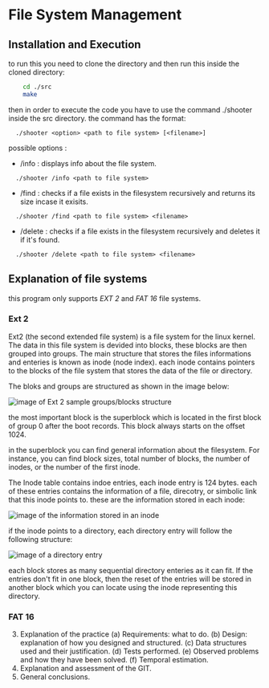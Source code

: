 # File System Management

<h2>Installation and Execution</h2>
  to run this you need to clone the directory and then run this inside the cloned directory:
  
``` bash
    cd ./src
    make
```
  then in order to execute the code you have to use the command ./shooter inside the src directory.
  the command has the format:

```
  ./shooter <option> <path to file system> [<filename>]
```

  possible options : 
  
  - /info : displays info about the file system.

```
  ./shooter /info <path to file system> 
```

  - /find : checks if a file exists in the filesystem recursively and returns its size incase it exisits.

```
  ./shooter /find <path to file system> <filename>
```

  - /delete : checks if a file exists in the filesystem recursively and deletes it if it's found.

```
  ./shooter /delete <path to file system> <filename>
```

<h2>Explanation of file systems</h2>

this program only supports <i>EXT 2</i> and <i>FAT 16</i> file systems.

<h3>Ext 2</h3>
  Ext2 (the second extended file system) is a file system for the linux kernel. The data in this file system is devided into blocks, these blocks are then grouped into groups. 
  The main structure that stores the files informations and enteries is known as inode (node index). each inode contains pointers to the blocks of the file system that stores the data of the file or directory. 

  
  The bloks and groups are structured as shown in the image below:
  
  ![image of Ext 2 sample groups/blocks structure](https://user-images.githubusercontent.com/45884568/119158873-f8429900-ba56-11eb-9711-598e5b0e817e.png)

  the most important block is the superblock which is located in the first block of group 0 after the boot records. This block always starts on the offset 1024.

  in the superblock you can find general information about the filesystem. For instance, you can find block sizes, total number of blocks, the number of inodes, or the number of  the first inode. 

  The Inode table contains indoe entries, each inode entry is 124 bytes. each of these entries contains the information of a file, direcotry, or simbolic link that this inode points to. these are the information stored in each inode:

  ![image of the information stored in an inode]()

  if the inode points to a directory, each directory entry will follow the following structure:
  
  ![image of a directory entry]()

  each block stores as many sequential directory enteries as it can fit. If the entries don't fit in one block, then the reset of the entries will be stored in another block which you can locate using the inode representing this directory.

  


<h3>FAT 16</h3>
  

3. Explanation of the practice
(a) Requirements: what to do.
(b) Design: explanation of how you designed and structured.
(c) Data structures used and their justification.
(d) Tests performed.
(e) Observed problems and how they have been solved.
(f) Temporal estimation.
4. Explanation and assessment of the GIT.
5. General conclusions.
